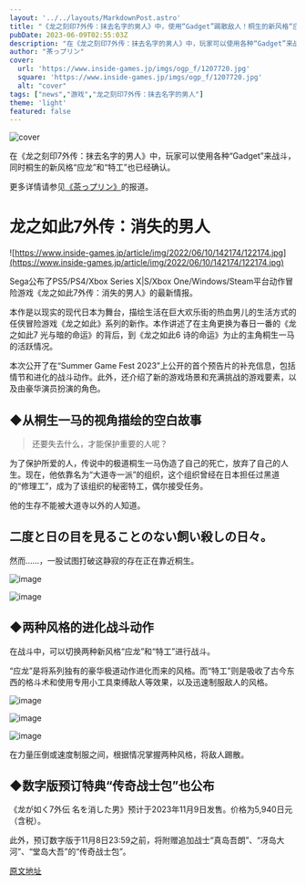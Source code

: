 ```yaml
---
layout: '../../layouts/MarkdownPost.astro'
title: "《龙之刻印7外传：抹去名字的男人》中，使用“Gadget”踢散敌人！桐生的新风格“应龙”和“特工”已经确认"
pubDate: 2023-06-09T02:55:03Z
description: "在《龙之刻印7外传：抹去名字的男人》中，玩家可以使用各种“Gadget”来战斗，同时桐生的新风格“应龙”和“特工”也已经确认。"
author: "茶っプリン"
cover:
  url: 'https://www.inside-games.jp/imgs/ogp_f/1207720.jpg'
  square: 'https://www.inside-games.jp/imgs/ogp_f/1207720.jpg'
  alt: "cover"
tags: ["news","游戏","龙之刻印7外传：抹去名字的男人"]
theme: 'light'
featured: false
---
```


![cover](https://www.inside-games.jp/imgs/ogp_f/1207720.jpg)

在《龙之刻印7外传：抹去名字的男人》中，玩家可以使用各种“Gadget”来战斗，同时桐生的新风格“应龙”和“特工”也已经确认。

更多详情请参见<a href="/author/10181/recent/%E8%8C%B6%E3%81%A3%E3%83%97%E3%83%AA%E3%83%B3">《茶っプリン》</a>的报道。

# 龙之如此7外传：消失的男人

![https://www.inside-games.jp/article/img/2022/06/10/142174/122174.jpg](https://www.inside-games.jp/article/img/2022/06/10/142174/122174.jpg)

Sega公布了PS5/PS4/Xbox Series X|S/Xbox One/Windows/Steam平台动作冒险游戏《龙之如此7外传：消失的男人》的最新情报。

本作是以现实的现代日本为舞台，描绘生活在巨大欢乐街的热血男儿的生活方式的任侠冒险游戏《龙之如此》系列的新作。本作讲述了在主角更换为春日一番的《龙之如此7 光与暗的命运》的背后，到《龙之如此6 诗的命运》为止的主角桐生一马的活跃情况。

本次公开了在“Summer Game Fest 2023”上公开的首个预告片的补充信息，包括情节和进化的战斗动作。此外，还介绍了新的游戏场景和充满挑战的游戏要素，以及由豪华演员扮演的角色。

## ◆从桐生一马的视角描绘的空白故事

> 还要失去什么，才能保护重要的人呢？

为了保护所爱的人，传说中的极道桐生一马伪造了自己的死亡，放弃了自己的人生。现在，他依靠名为“大道寺一派”的组织，这个组织曾经在日本担任过黑道的“修理工”，成为了该组织的秘密特工，偶尔接受任务。

他的生存不能被大道寺以外的人知道。
## 二度と日の目を見ることのない飼い殺しの日々。

然而……，一股试图打破这静寂的存在正在靠近桐生。

![image](https://www.inside-games.jp/imgs/zoom/1207713.jpg)

![image](https://www.inside-games.jp/imgs/zoom/1207714.jpg)

## ◆两种风格的进化战斗动作

在战斗中，可以切换两种新风格“应龙”和“特工”进行战斗。

“应龙”是将系列独有的豪华极道动作进化而来的风格。而“特工”则是吸收了古今东西的格斗术和使用专用小工具束缚敌人等效果，以及迅速制服敌人的风格。

![image](https://www.inside-games.jp/imgs/zoom/1207715.jpg)

![image](https://www.inside-games.jp/imgs/zoom/1207716.jpg)

![image](https://www.inside-games.jp/imgs/zoom/1207717.jpg)

在力量压倒或速度制服之间，根据情况掌握两种风格，将敌人踢散。

## ◆数字版预订特典“传奇战士包”也公布

《龙が如く7外伝 名を消した男》预计于2023年11月9日发售。价格为5,940日元（含税）。

此外，预订数字版于11月8日23:59之前，将附赠追加战士“真岛吾朗”、“冴岛大河”、“堂岛大吾”的“传奇战士包”。

  [原文地址](https://www.inside-games.jp/article/2023/06/09/146456.html)